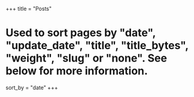 +++
title = "Posts"
# Used to sort pages by "date", "update_date", "title", "title_bytes", "weight", "slug" or "none". See below for more information.
sort_by = "date"
+++
